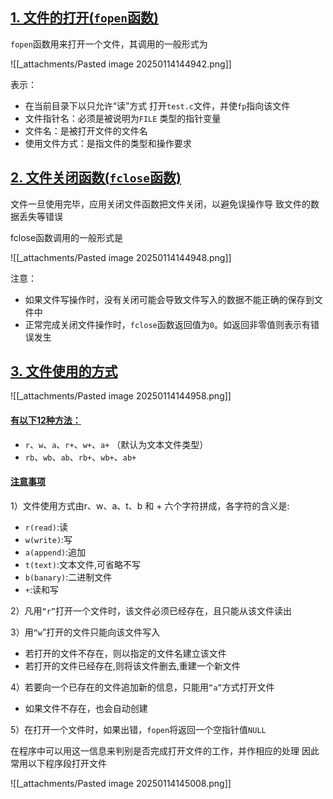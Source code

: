 ## [1. 文件的打开(`fopen`函数)](https://doc.itprojects.cn/0004.zhishi.c/0002.doc/index.html#/12.2.open.close?id=_1-%e6%96%87%e4%bb%b6%e7%9a%84%e6%89%93%e5%bc%80fopen%e5%87%bd%e6%95%b0)

`fopen`函数用来打开一个文件，其调用的一般形式为

![[_attachments/Pasted image 20250114144942.png]]

表示：

- 在当前目录下以只允许“读”方式 打开`test.c`文件，并使`fp`指向该文件
- 文件指针名：必须是被说明为`FILE` 类型的指针变量
- 文件名：是被打开文件的文件名
- 使用文件方式：是指文件的类型和操作要求

## [2. 文件关闭函数(`fclose`函数)](https://doc.itprojects.cn/0004.zhishi.c/0002.doc/index.html#/12.2.open.close?id=_2-%e6%96%87%e4%bb%b6%e5%85%b3%e9%97%ad%e5%87%bd%e6%95%b0fclose%e5%87%bd%e6%95%b0)

文件一旦使用完毕，应用关闭文件函数把文件关闭，以避免误操作导 致文件的数据丢失等错误

fclose函数调用的一般形式是

![[_attachments/Pasted image 20250114144948.png]]

注意：

- 如果文件写操作时，没有关闭可能会导致文件写入的数据不能正确的保存到文件中
- 正常完成关闭文件操作时，`fclose`函数返回值为`0`。如返回非零值则表示有错误发生

## [3. 文件使用的方式](https://doc.itprojects.cn/0004.zhishi.c/0002.doc/index.html#/12.2.open.close?id=_3-%e6%96%87%e4%bb%b6%e4%bd%bf%e7%94%a8%e7%9a%84%e6%96%b9%e5%bc%8f)

![[_attachments/Pasted image 20250114144958.png]]

#### [有以下12种方法：](https://doc.itprojects.cn/0004.zhishi.c/0002.doc/index.html#/12.2.open.close?id=%e6%9c%89%e4%bb%a5%e4%b8%8b12%e7%a7%8d%e6%96%b9%e6%b3%95%ef%bc%9a)

- `r`、`w`、`a`、`r+`、`w+`、`a+` （默认为文本文件类型）
- `rb`、`wb`、`ab`、`rb+`、`wb+`、`ab+`

#### [注意事项](https://doc.itprojects.cn/0004.zhishi.c/0002.doc/index.html#/12.2.open.close?id=%e6%b3%a8%e6%84%8f%e4%ba%8b%e9%a1%b9)

1）文件使用方式由r、w、a、t、b 和 + 六个字符拼成，各字符的含义是:

- `r(read)`:读
- `w(write)`:写
- `a(append)`:追加
- `t(text)`:文本文件,可省略不写
- `b(banary)`:二进制文件
- `+`:读和写

2）凡用`“r”`打开一个文件时，该文件必须已经存在，且只能从该文件读出

3）用`“w`”打开的文件只能向该文件写入

- 若打开的文件不存在，则以指定的文件名建立该文件
- 若打开的文件已经存在,则将该文件删去,重建一个新文件

4）若要向一个已存在的文件追加新的信息，只能用`“a”`方式打开文件

- 如果文件不存在，也会自动创建

5）在打开一个文件时，如果出错，`fopen`将返回一个空指针值`NULL`

在程序中可以用这一信息来判别是否完成打开文件的工作，并作相应的处理 因此常用以下程序段打开文件

![[_attachments/Pasted image 20250114145008.png]]
